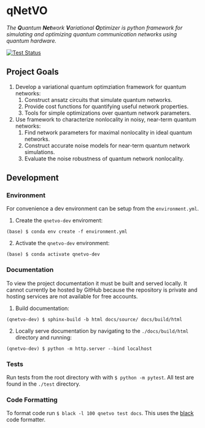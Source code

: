 # qNetVO

*The **Q**uantum **Net**work **V**ariational **O**ptimizer is python framework for
simulating and optimizing quantum communication networks using
quantum hardware.*

[![Test Status](https://github.com/ChitambarLab/qNetVO/actions/workflows/run_tests.yml/badge.svg?branch=main)](https://github.com/ChitambarLab/qNetVO/actions/workflows/run_tests.yml)

## Project Goals

1. Develop a variational quantum optimziation framework for quantum networks:
    1. Construct ansatz circuits that simulate quantum networks.
    2. Provide cost functions for quantifying useful network properties.
    3. Tools for simple optimizations over quantum network parameters.
2. Use framework to characterize nonlocality in noisy, near-term quantum networks:
    1. Find network parameters for maximal nonlocality in ideal quantum networks.
    2. Construct accurate noise models for near-term quantum network simulations. 
    3. Evaluate the noise robustness of quantum network nonlocality.

## Development

### Environment

For convenience a dev environment can be setup from the `environment.yml`.

1. Create the `qnetvo-dev` enviroment:

```
(base) $ conda env create -f environment.yml
```

2. Activate the `qnetvo-dev` environment:

```
(base) $ conda activate qnetvo-dev
```

### Documentation

To view the project documentation it must be built and served locally. 
It cannot currently be hosted by GitHub because the repository is private and hosting
services are not available for free accounts.


1. Build documentation:

```
(qnetvo-dev) $ sphinx-build -b html docs/source/ docs/build/html
```

2. Locally serve documentation by navigating to the `./docs/build/html` directory and running:

```
(qnetvo-dev) $ python -m http.server --bind localhost
``` 

### Tests

Run tests from the root directory with with `$ python -m pytest`. All test are found in the `./test` directory.

### Code Formatting

To format code run `$ black -l 100 qnetvo test docs`. This uses the [black](https://black.readthedocs.io/en/stable/) code formatter.


